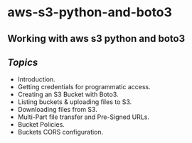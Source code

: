 # aws-s3-python-and-boto3

Working with aws s3 python and boto3
---

## *Topics*
- Introduction.
- Getting credentials for programmatic access.
- Creating an S3 Bucket with Boto3.
- Listing buckets & uploading files to S3.
- Downloading files from S3. 
- Multi-Part file transfer and Pre-Signed URLs.
- Bucket Policies.
- Buckets CORS configuration. 
